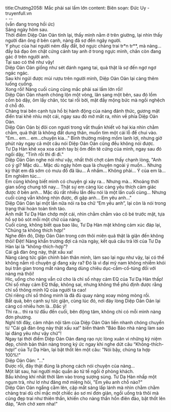 title:Chương2058: Mắc phải sai lầm lớn
content:
Biên soạn: Đức Uy - truyenfull.vn<br>- --<br>(vẫn đang trong hồi ức)<br>Sáng ngày hôm sau.<br>Thời điểm Diệp Oản Oản tỉnh lại, thấy mình nằm ở trên giường, lại nhìn thấy người đàn ông ở bên cạnh, nàng đã sợ đến ngây người.<br>Y phục của hai người ném đầy đất, bờ ngực chàng trai tr*n tr**, mà nàng... đầy bá đạo ôm chặt cứng cánh tay anh ở trong ngực mình, chân còn đang gác ở trên người anh.<br>Tại sao có thể như vậy!<br>Diệp Oản Oản giống như sét đánh ngang tai, quả thật là sợ đến ngơ ngơ ngác ngác.<br>Sau khi ngửi được mùi rượu trên người mình, Diệp Oản Oản lại càng thêm luống cuống.<br>Xong rồi! Nàng cuối cùng cũng mắc phải sai lầm lớn rồi!<br>Diệp Oản Oản nhanh chóng lộn một vòng, lăn sang một bên, sau đó lồm cồm bò dậy, ôm lấy chăn, tóc tai rối bời, mặt đầy mộng bức mà ngồi nghệch ở chỗ đó.<br>Chàng trai bên cạnh tựa hồ bị hành động của nàng đánh thức, gương mặt điển trai khẽ nhíu một cái, ngay sau đó mở mắt ra, nhìn về phía Diệp Oản Oản.<br>Diệp Oản Oản bị đôi con ngươi trong vắt thuần khiết vô hại kia nhìn chằm chằm, quả thật là không đất dung thân, muốn tìm một cái lỗ để chui vào.<br>"Em... em... em...chuyện kia..." Bình thường miệng mồm lanh lợi, nhưng giờ phút này ngay cả một câu nói Diệp Oản Oản cũng đều không nói được.<br>Tư Dạ Hàn khẽ xoa xoa cánh tay bị ôm đến tê cứng của mình, ngay sau đó ngồi dậy, "Tỉnh rồi thì đi đi."<br>Diệp Oản Oản nghe nói như vậy, nhất thời chợt cảm thấy chạnh lòng, "Anh có ý gì? Mặc dù... Mặc dù ngày hôm qua là chuỵện ngoài ý muốn... Nhưng kỳ thật em đã sớm có mưu đồ đã lâu... À nhầm... Không phải... Ý của em là... Em nghiêm túc...<br>Em cũng không biết mình có chuyện gì xảy ra... Nhưng mà... Khoảng thời gian sống chung tới nay... Thật sự em càng lúc càng yêu thích cảm giác được ở bên anh... Mặc dù rất nhiều lần đều nói là một lần cuối cùng... Nhưng cuối cùng vẫn không nhịn được, đi gặp anh... Em yêu anh..."<br>Diệp Oản Oản lại một lần nữa nói ra ba chữ “Em yêu anh”, lại còn là nói trong trạng thái hoàn toàn tỉnh táo.<br>Ánh mắt Tư Dạ Hàn chớp một cái, nhìn chằm chằm vào cô bé trước mặt, tựa hồ sợ bỏ sót mỗi một chữ của nàng.<br>Cuối cùng, không biết qua bao lâu, Tư Dạ Hàn mặt không cảm xúc đáp lại, "Chúng ta không thích hợp!"<br>Nghe đến đó, Diệp Oản Oản trong cơn thôi miên quả thật là giận đến không thôi! Đệt! Nàng khẩn trương đợi cả nửa ngày, kết quả câu trả lời của Tư Dạ Hàn lại là “không-thích-hợp”?<br>Cái gã đàn ông này, thật xấu xa!<br>Nàng càng tức giận chính bản thân mình, làm sao lại ngu như vậy, lại có thể không nắm rõ chuyện gì đang xảy ra? Đó là vì đại mỹ nam không nhiễm khói bụi trần gian trong mắt nàng đang dùng chiêu dục-cầm-cố-túng đối với nàng mà thôi!<br>Hic, uổng cho nàng vẫn cứ cho là chỉ số nhạy cảm EQ của Tư Dạ Hàn thấp! Chỉ số nhạy cảm EQ thấp, không sai, nhưng không thể phủ định được rằng chỉ số thông minh IQ của người ta cao!<br>Chỉ riêng chỉ số thông minh là đã đủ quay nàng xoay mòng mòng rồi.<br>Bất quá, bên cạnh sự tức giận, cùng lúc đó, nơi đáy lòng Diệp Oản Oản lại càng có nhiều hơn là...Đắc ý!<br>Thì ra... thì ra từ đầu đến cuối, bên động tâm, không chỉ có mỗi mình nàng đơn phương.<br>Nghĩ tới đây, cảm nhận nội tâm của Diệp Oản Oản liền nhanh chóng chuyển từ "Cái gã đàn ông này thật xấu xa!" biến thành "Bảo Bảo nhà nàng làm sao lại đáng yêu như vậy chứ"!<br>Ngay tại thời điểm Diệp Oản Oản đang rạo rực lòng xuân vì những kỷ niệm đẹp, chính bản thân nàng trong ký ức ngay khi nghe dứt câu “Không-thích-hợp!” của Tự Dạ Hàn, lại bật thốt lên một câu: "Nói bậy, chúng ta hợp 100%!"<br>Diệp Oản Oản: "..."<br>Được rồi, đây thật đúng là phong cách nói chuyện của nàng...<br>Một lát sau, hai người mặc quần áo tử tế ngồi ở phòng khách.<br>Bầu không khí nhất thời lâm vào trong sượng sùng. Tư Dạ Hàn nhấp một ngụm trà, như lơ như đãng mở miệng hỏi, "Em yêu anh chỗ nào?"<br>Diệp Oản Oản ngẩng cằm lên, cặp mắt sáng lấp lánh mà nhìn chằm chằm chàng trai dù chỉ mặc một chiếc áo sơ mi đơn giản, ngồi uống trà thôi mà cũng đẹp trai như thiên thần, khiến cho nàng thần hồn điên đảo, bật thốt lên đáp, "Anh chờ xem nha!"